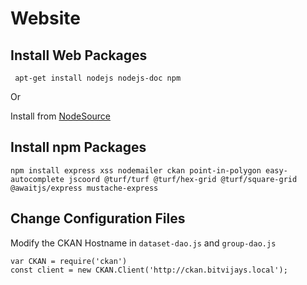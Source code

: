 # Website 

## Install Web Packages

```
 apt-get install nodejs nodejs-doc npm
```

Or 

Install from [NodeSource](https://github.com/nodesource/distributions/blob/master/README.md)

## Install npm Packages

```
npm install express xss nodemailer ckan point-in-polygon easy-autocomplete jscoord @turf/turf @turf/hex-grid @turf/square-grid @awaitjs/express mustache-express
```

## Change Configuration Files

Modify the CKAN Hostname in `dataset-dao.js` and  `group-dao.js`

```
var CKAN = require('ckan')
const client = new CKAN.Client('http://ckan.bitvijays.local');
```
